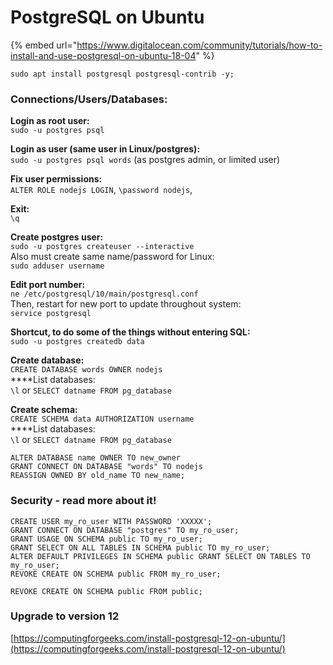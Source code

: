 # PostgreSQL on Ubuntu

{% embed url="https://www.digitalocean.com/community/tutorials/how-to-install-and-use-postgresql-on-ubuntu-18-04" %}

```text
sudo apt install postgresql postgresql-contrib -y;
```



### Connections/Users/Databases:

**Login as root user:**  
`sudo -u postgres psql`  

**Login as user \(same user in Linux/postgres\):**  
`sudo -u postgres psql words`  \(as postgres admin, or limited user\)

**Fix user permissions:**  
`ALTER ROLE nodejs LOGIN`, `\password nodejs`,   
  
**Exit:**  
`\q` 

**Create postgres user:**  
`sudo -u postgres createuser --interactive`  
Also must create same name/password for Linux:  
`sudo adduser username` 

**Edit port number:**  
`ne /etc/postgresql/10/main/postgresql.conf`   
Then, restart for new port to update throughout system:  
`service postgresql` 

**Shortcut, to do some of the things without entering SQL:**  
`sudo -u postgres createdb data` 

**Create database:**  
`CREATE DATABASE words OWNER nodejs`  
****List databases:  
`\l` or `SELECT datname FROM pg_database` 

**Create schema:**  
`CREATE SCHEMA data AUTHORIZATION username`  
****List databases:  
`\l` or `SELECT datname FROM pg_database`  



```text
ALTER DATABASE name OWNER TO new_owner
GRANT CONNECT ON DATABASE "words" TO nodejs
REASSIGN OWNED BY old_name TO new_name;
```



### **Security - read more about it!**

```text
CREATE USER my_ro_user WITH PASSWORD 'XXXXX';
GRANT CONNECT ON DATABASE "postgres" TO my_ro_user;
GRANT USAGE ON SCHEMA public TO my_ro_user;
GRANT SELECT ON ALL TABLES IN SCHEMA public TO my_ro_user;
ALTER DEFAULT PRIVILEGES IN SCHEMA public GRANT SELECT ON TABLES TO my_ro_user;
REVOKE CREATE ON SCHEMA public FROM my_ro_user;
```

```text
REVOKE CREATE ON SCHEMA public FROM public;
```



### Upgrade to version 12

[https://computingforgeeks.com/install-postgresql-12-on-ubuntu/](https://computingforgeeks.com/install-postgresql-12-on-ubuntu/)


